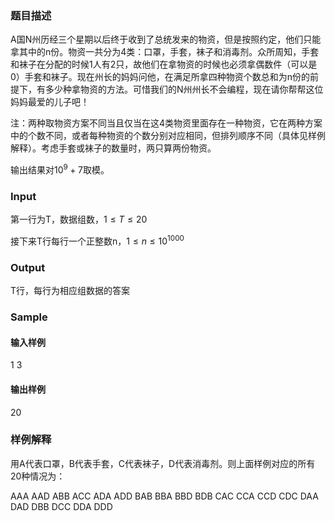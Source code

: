 ### 题目描述
A国N州历经三个星期以后终于收到了总统发来的物资，但是按照约定，他们只能拿其中的n份。物资一共分为4类：口罩，手套，袜子和消毒剂。众所周知，手套和袜子在分配的时候1人有2只，故他们在拿物资的时候也必须拿偶数件（可以是0）手套和袜子。现在州长的妈妈问他，在满足所拿四种物资个数总和为n份的前提下，有多少种拿物资的方法。可惜我们的N州州长不会编程，现在请你帮帮这位妈妈最爱的儿子吧！

注：两种取物资方案不同当且仅当在这4类物资里面存在一种物资，它在两种方案中的个数不同，或者每种物资的个数分别对应相同，但排列顺序不同（具体见样例解释）。考虑手套或袜子的数量时，两只算两份物资。

输出结果对$10^9+7$取模。

### Input
第一行为T，数据组数，$1\le T \le 20$

接下来T行每行一个正整数n，$1\le n \le 10^{1000}$

### Output
T行，每行为相应组数据的答案

### Sample
#### 输入样例
1
3
#### 输出样例
20

### 样例解释
用A代表口罩，B代表手套，C代表袜子，D代表消毒剂。则上面样例对应的所有20种情况为：

AAA
AAD
ABB
ACC
ADA
ADD
BAB
BBA
BBD
BDB
CAC
CCA
CCD
CDC
DAA
DAD
DBB
DCC
DDA
DDD